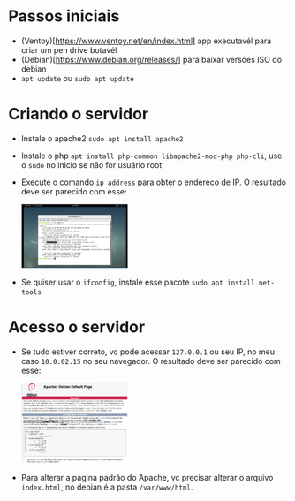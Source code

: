 # Passos iniciais
 - (Ventoy)[https://www.ventoy.net/en/index.html] app executavél para criar um pen drive botavél
 - (Debian)[https://www.debian.org/releases/] para baixar versões ISO do debian
 - `apt update` ou `sudo apt update`

# Criando o servidor
  - Instale o apache2 `sudo apt install apache2`
  - Instale o php `apt install php-common libapache2-mod-php php-cli`, use o `sudo` no inicio se não for usuário root
  - Execute o comando `ip address` para obter o endereco de IP. O resultado deve ser parecido com esse:

    <img src="assets/01.png" style="width: 40%; height: 40%">

  - Se quiser usar o `ifconfig`, instale esse pacote `sudo apt install net-tools`

# Acesso o servidor 
  - Se tudo estiver correto, vc pode acessar `127.0.0.1` ou seu IP, no meu caso `10.0.02.15` no seu navegador. O resultado deve ser parecido com esse:

    <img src="assets/apache2_root_page.png" style="width: 40%; height: 40%">

  - Para alterar a pagina padrão do Apache, vc precisar alterar o arquivo `index.html`, no debian é a pasta `/var/www/html`. 